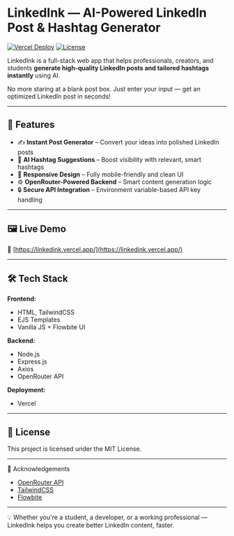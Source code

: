 # LinkedInk — AI-Powered LinkedIn Post & Hashtag Generator

[![Vercel Deploy](https://img.shields.io/badge/Live-Demo-00C7B7?color=purple&logo=vercellogoColor=white)](https://linkedink.vercel.app/)
[![License](https://img.shields.io/badge/License-MIT-crimson.svg)](#)

LinkedInk is a full-stack web app that helps professionals, creators, and students **generate high-quality LinkedIn posts and tailored hashtags instantly** using AI.

No more staring at a blank post box. Just enter your input — get an optimized LinkedIn post in seconds!

---

## 🚀 Features

- ✍️ **Instant Post Generator** – Convert your ideas into polished LinkedIn posts  
- 🧠 **AI Hashtag Suggestions** – Boost visibility with relevant, smart hashtags  
- 📱 **Responsive Design** – Fully mobile-friendly and clean UI  
- ⚙️ **OpenRouter-Powered Backend** – Smart content generation logic  
- 🔒 **Secure API Integration** – Environment variable-based API key handling

---

## 🖼️ Live Demo

🔗 [https://linkedink.vercel.app/](https://linkedink.vercel.app/)

---

## 🛠️ Tech Stack

**Frontend:**  
- HTML, TailwindCSS  
- EJS Templates  
- Vanilla JS + Flowbite UI  

**Backend:**  
- Node.js  
- Express.js  
- Axios  
- OpenRouter API  

**Deployment:**  
- Vercel

---

## 📄 License
This project is licensed under the MIT License.

---

🙌 Acknowledgements
- [OpenRouter API](https://openrouter.ai/mistralai/mistral-7b-instruct)  
- [TailwindCSS](https://tailwindcss.com)  
- [Flowbite](https://flowbite.com)

---

💡 Whether you're a student, a developer, or a working professional — LinkedInk helps you create better LinkedIn content, faster.

